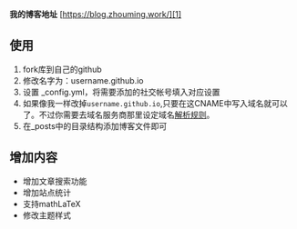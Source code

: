 **我的博客地址**
[https://blog.zhouming.work/][1]

## 使用
1. fork库到自己的github
2. 修改名字为：username.github.io
3. 设置 _config.yml，将需要添加的社交帐号填入对应设置
4. 如果像我一样改掉```username.github.io```,只要在这CNAME中写入域名就可以了。不过你需要去域名服务商那里设定域名[解析规则][2]。
5. 在_posts中的目录结构添加博客文件即可


## 增加内容
* 增加文章搜索功能
* 增加站点统计
* 支持mathLaTeX
* 修改主题样式

[1]:https://blog.zhouming.work/ "blog"
[2]:https://cloud.baidu.com/doc/BCD/GettingStarted/24.5C.E5.9F.9F.E5.90.8D.E8.A7.A3.E6.9E.90.html